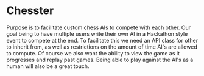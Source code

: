 # Chesster
Purpose is to facilitate custom chess AIs to compete with each other.
Our goal being to have multiple users write their own AI in a Hackathon 
style event to compete at the end.
To facilitate this we need an API class for other to inherit from, as
well as restrictions on the amount of time AI's are allowed to compute.
Of course we also want the ability to view the game as it progresses and
replay past games.
Being able to play against the AI's as a human will also be a great touch.
